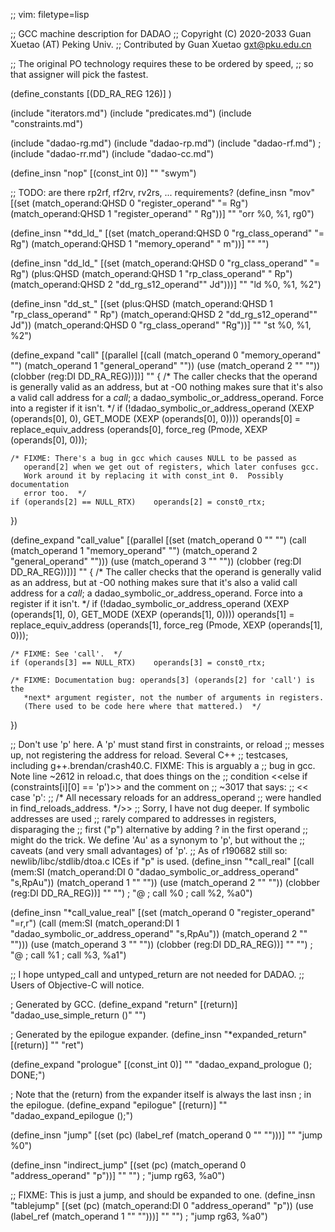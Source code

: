 ;; vim: filetype=lisp

;; GCC machine description for DADAO
;; Copyright (C) 2020-2033 Guan Xuetao (AT) Peking Univ.
;; Contributed by Guan Xuetao <gxt@pku.edu.cn>

;; The original PO technology requires these to be ordered by speed,
;; so that assigner will pick the fastest.

(define_constants
	[(DD_RA_REG		126)]
)

(include "iterators.md")
(include "predicates.md")
(include "constraints.md")

(include "dadao-rg.md")
(include "dadao-rp.md")
(include "dadao-rf.md")
; (include "dadao-rr.md")
(include "dadao-cc.md")

(define_insn "nop"
  [(const_int 0)]
	""
	"swym")

;; TODO: are there rp2rf, rf2rv, rv2rs, ... requirements?
(define_insn "mov<mode>"
  [(set (match_operand:QHSD 0 "register_operand" "= Rg")
        (match_operand:QHSD 1 "register_operand" "  Rg"))]
	""
	"orr	%0, %1, rg0")

(define_insn "*dd_ld_<mode>"
  [(set (match_operand:QHSD 0 "rg_class_operand" "= Rg")
        (match_operand:QHSD 1 "memory_operand"   "   m"))]
	""
	"")

(define_insn "dd_ld_<mode>"
  [(set		(match_operand:QHSD 0 "rg_class_operand" "= Rg")
    (plus:QHSD	(match_operand:QHSD 1 "rp_class_operand" "  Rp")
		(match_operand:QHSD 2 "dd_rg_s12_operand""  Jd")))]
	""
	"ld<bwto>	%0, %1, %2")

(define_insn "dd_st_<mode>"
  [(set	(plus:QHSD (match_operand:QHSD 1 "rp_class_operand" "  Rp")
		   (match_operand:QHSD 2 "dd_rg_s12_operand""  Jd"))
	(match_operand:QHSD 0 "rg_class_operand" "Rg"))]
	""
	"st<bwto>	%0, %1, %2")

(define_expand "call"
  [(parallel [(call (match_operand 0 "memory_operand" "")
		    (match_operand 1 "general_operand" ""))
	      (use  (match_operand 2 "" ""))
	      (clobber (reg:DI DD_RA_REG))])]
	""
{
	/* The caller checks that the operand is generally valid as an
	   address, but at -O0 nothing makes sure that it's also a valid
	   call address for a *call*; a dadao_symbolic_or_address_operand.
	   Force into a register if it isn't.  */
	if (!dadao_symbolic_or_address_operand (XEXP (operands[0], 0),
				GET_MODE (XEXP (operands[0], 0))))
	operands[0] = replace_equiv_address (operands[0],
				force_reg (Pmode, XEXP (operands[0], 0)));

	/* FIXME: There's a bug in gcc which causes NULL to be passed as
	   operand[2] when we get out of registers, which later confuses gcc.
	   Work around it by replacing it with const_int 0.  Possibly documentation
	   error too.  */
	if (operands[2] == NULL_RTX)	operands[2] = const0_rtx;
})

(define_expand "call_value"
  [(parallel [(set (match_operand 0 "" "")
		   (call (match_operand 1 "memory_operand" "")
			 (match_operand 2 "general_operand" "")))
	      (use (match_operand 3 "" ""))
	      (clobber (reg:DI DD_RA_REG))])]
	""
{
	/* The caller checks that the operand is generally valid as an
	   address, but at -O0 nothing makes sure that it's also a valid
	   call address for a *call*; a dadao_symbolic_or_address_operand.
	   Force into a register if it isn't.  */
	if (!dadao_symbolic_or_address_operand (XEXP (operands[1], 0),
				GET_MODE (XEXP (operands[1], 0))))
	operands[1] = replace_equiv_address (operands[1],
				force_reg (Pmode, XEXP (operands[1], 0)));

	/* FIXME: See 'call'.  */
	if (operands[3] == NULL_RTX)	operands[3] = const0_rtx;

	/* FIXME: Documentation bug: operands[3] (operands[2] for 'call') is the
	   *next* argument register, not the number of arguments in registers.
	   (There used to be code here where that mattered.)  */
})

;; Don't use 'p' here.  A 'p' must stand first in constraints, or reload
;; messes up, not registering the address for reload.  Several C++
;; testcases, including g++.brendan/crash40.C.  FIXME: This is arguably a
;; bug in gcc.  Note line ~2612 in reload.c, that does things on the
;; condition <<else if (constraints[i][0] == 'p')>> and the comment on
;; ~3017 that says:
;; <<   case 'p':
;;	     /* All necessary reloads for an address_operand
;;	        were handled in find_reloads_address.  */>>
;; Sorry, I have not dug deeper.  If symbolic addresses are used
;; rarely compared to addresses in registers, disparaging the
;; first ("p") alternative by adding ? in the first operand
;; might do the trick.  We define 'Au' as a synonym to 'p', but without the
;; caveats (and very small advantages) of 'p'.
;; As of r190682 still so: newlib/libc/stdlib/dtoa.c ICEs if "p" is used.
(define_insn "*call_real"
  [(call (mem:SI
	  (match_operand:DI 0 "dadao_symbolic_or_address_operand" "s,RpAu"))
	 (match_operand 1 "" ""))
   (use (match_operand 2 "" ""))
   (clobber (reg:DI DD_RA_REG))]
  "" "")
;  "@
;	call	%0
;	call	%2, %a0")

(define_insn "*call_value_real"
  [(set (match_operand 0 "register_operand" "=r,r")
	(call (mem:SI
	       (match_operand:DI 1 "dadao_symbolic_or_address_operand" "s,RpAu"))
	      (match_operand 2 "" "")))
  (use (match_operand 3 "" ""))
  (clobber (reg:DI DD_RA_REG))]
  "" "")
;  "@
;	call	%1
;	call	%3, %a1")

;; I hope untyped_call and untyped_return are not needed for DADAO.
;; Users of Objective-C will notice.

; Generated by GCC.
(define_expand "return"
  [(return)]
  "dadao_use_simple_return ()"
  "")

; Generated by the epilogue expander.
(define_insn "*expanded_return"
  [(return)]
  ""
	"ret")

(define_expand "prologue"
  [(const_int 0)]
  ""
  "dadao_expand_prologue (); DONE;")

; Note that the (return) from the expander itself is always the last insn
; in the epilogue.
(define_expand "epilogue"
  [(return)]
  ""
  "dadao_expand_epilogue ();")

(define_insn "jump"
  [(set (pc) (label_ref (match_operand 0 "" "")))]
  ""
	"jump	%0")

(define_insn "indirect_jump"
  [(set (pc) (match_operand 0 "address_operand" "p"))]
  "" "")
;	"jump	rg63, %a0")

;; FIXME: This is just a jump, and should be expanded to one.
(define_insn "tablejump"
  [(set (pc) (match_operand:DI 0 "address_operand" "p"))
   (use (label_ref (match_operand 1 "" "")))]
  "" "")
;	"jump	rg63, %a0")
